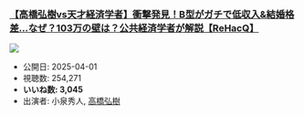 ### [【高橋弘樹vs天才経済学者】衝撃発見！B型がガチで低収入&結婚格差…なぜ？103万の壁は？公共経済学者が解説【ReHacQ】](https://www.youtube.com/watch?v=wdAzq9Fvef8)
[![](https://img.youtube.com/vi/wdAzq9Fvef8/sddefault.jpg)](https://www.youtube.com/watch?v=wdAzq9Fvef8)
-   公開日: 2025-04-01
-   視聴数: 254,271
-   **いいね数: 3,045**
-   出演者: 小泉秀人, [高橋弘樹](/rehacq_fan/people/高橋弘樹 "wikilink")
